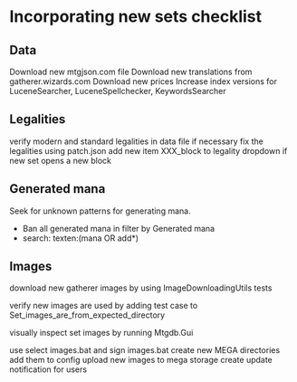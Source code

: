 Incorporating new sets checklist
================================

Data
----

Download new mtgjson.com file
Download new translations from gatherer.wizards.com
Download new prices
Increase index versions for LuceneSearcher, LuceneSpellchecker, KeywordsSearcher

Legalities
----------

verify modern and standard legalities in data file
if necessary fix the legalities using patch.json
add new item XXX_block to legality dropdown if new set opens a new block

Generated mana
--------------

Seek for unknown patterns for generating mana.
- Ban all generated mana in filter by Generated mana
- search: texten:(mana OR add*)

Images
------

download new gatherer images
  by using ImageDownloadingUtils tests
  
verify new images are used
  by adding test case to Set_images_are_from_expected_directory
  
visually inspect set images
  by running Mtgdb.Gui
  
use select images.bat and sign images.bat
create new MEGA directories
add them to config
upload new images to mega storage
create update notification for users